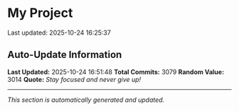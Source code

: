 # My Project


Last updated: 2025-10-24 16:25:37














































































































































































































































































































































































































































































































































































































































































































































































































































































































































































































































































































































































































































































































































































































































































































































































































































































































































































































































































































































































































































































































































































































































































































































































































































































































































































































































































































































































































































































































































































































































































































































































































































































































































































































































































































































































































## Auto-Update Information

**Last Updated:** 2025-10-24 16:51:48
**Total Commits:** 3079
**Random Value:** 3014
**Quote:** _Stay focused and never give up!_

---
_This section is automatically generated and updated._